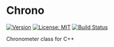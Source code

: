 # Chrono
[![Version](https://img.shields.io/badge/version-v0.1.0-blue.svg)](https://semver.org/)
[![License: MIT](https://img.shields.io/badge/license-MIT-blue.svg)](https://opensource.org/licenses/MIT)
[![Build Status](https://travis-ci.org/adeharo9/Chrono.svg?branch=master)](https://travis-ci.org/adeharo9/Chrono)

Chronometer class for C++
